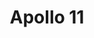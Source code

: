 ---
title: Apollo 11
translationKey: "apollo11"
eleventyNavigation:
  key: Apollo 11
  parent: Apollo
  order: 1
---